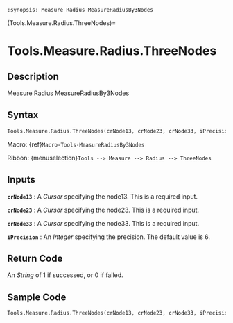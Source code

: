 ```{module} Tools.Measure.Radius.ThreeNodes()
:synopsis: Measure Radius MeasureRadiusBy3Nodes
```

(Tools.Measure.Radius.ThreeNodes)=

# Tools.Measure.Radius.ThreeNodes

## Description

Measure Radius MeasureRadiusBy3Nodes

## Syntax

```python
Tools.Measure.Radius.ThreeNodes(crNode13, crNode23, crNode33, iPrecision=6)
```

Macro: {ref}`Macro-Tools-MeasureRadiusBy3Nodes`

Ribbon: {menuselection}`Tools --> Measure --> Radius --> ThreeNodes`

## Inputs

**`crNode13`**
: A _Cursor_ specifying the node13. This is a required input.

**`crNode23`**
: A _Cursor_ specifying the node23. This is a required input.

**`crNode33`**
: A _Cursor_ specifying the node33. This is a required input.

**`iPrecision`**
: An _Integer_ specifying the precision. The default value is 6.

## Return Code

An _String_ of 1 if successed, or 0 if failed.

## Sample Code

```python
Tools.Measure.Radius.ThreeNodes(crNode13, crNode23, crNode33, iPrecision=6)
```
